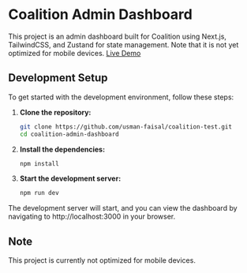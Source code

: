 # Coalition Admin Dashboard

This project is an admin dashboard built for Coalition using Next.js, TailwindCSS, and Zustand for state management. Note that it is not yet optimized for mobile devices.
[Live Demo](https://coalition-test-six.vercel.app/)

## Development Setup

To get started with the development environment, follow these steps:

1. **Clone the repository:**

   ```bash
   git clone https://github.com/usman-faisal/coalition-test.git
   cd coalition-admin-dashboard
   ```

2. **Install the dependencies:**

   ```bash
   npm install
   ```

3. **Start the development server:**

   ```bash
   npm run dev
   ```

The development server will start, and you can view the dashboard by navigating to http://localhost:3000 in your browser.

## Note

This project is currently not optimized for mobile devices.
